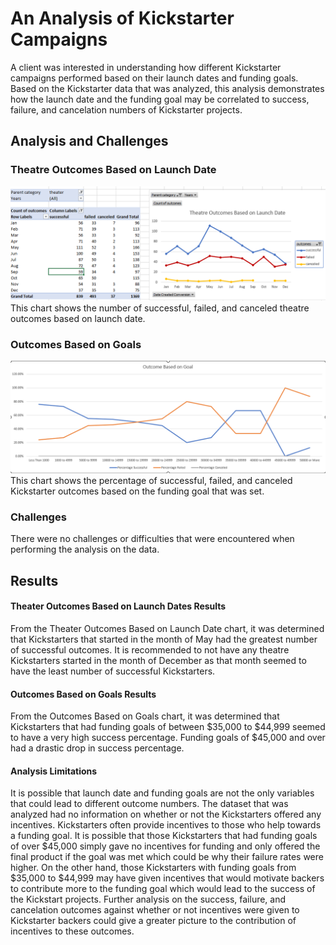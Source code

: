 # An Analysis of Kickstarter Campaigns
A client was interested in understanding how different Kickstarter campaigns performed based on their launch dates and funding goals. Based on the Kickstarter data that was analyzed, this analysis demonstrates how the launch date and the funding goal may be correlated to success, failure, and cancelation numbers of Kickstarter projects. 
## Analysis and Challenges

### Theatre Outcomes Based on Launch Date 
![Theater_Outcomes_vs_Launch.png](https://github.com/tommy-chin/kickstarter-analysis/blob/main/Theater_Outcomes_vs_Launch.png)
This chart shows the number of successful, failed, and canceled theatre outcomes based on launch date. 
### Outcomes Based on Goals 
![Outcomes_vs_Goals.png](https://github.com/tommy-chin/kickstarter-analysis/blob/main/Outcomes_vs_Goals.png)
This chart shows the percentage of successful, failed, and canceled Kickstarter outcomes based on the funding goal that was set. 
### Challenges
There were no challenges or difficulties that were encountered when performing the analysis on the data. 
 
## Results 
#### Theater Outcomes Based on Launch Dates Results
From the Theater Outcomes Based on Launch Date chart, it was determined that Kickstarters that started in the month of May had the greatest number of successful outcomes. It is recommended to not have any theatre Kickstarters started in the month of December as that month seemed to have the least number of successful Kickstarters. 
#### Outcomes Based on Goals Results
From the Outcomes Based on Goals chart, it was determined that Kickstarters that had funding goals of between $35,000 to $44,999 seemed to have a very high success percentage. Funding goals of $45,000 and over had a drastic drop in success percentage. 
#### Analysis Limitations
It is possible that launch date and funding goals are not the only variables that could lead to different outcome numbers. The dataset that was analyzed had no information on whether or not the Kickstarters offered any incentives. Kickstarters often provide incentives to those who help towards a funding goal. It is possible that those Kickstarters that had funding goals of over $45,000 simply gave no incentives for funding and only offered the final product if the goal was met which could be why their failure rates were higher. On the other hand, those Kickstarters with funding goals from $35,000 to $44,999 may have given incentives that would motivate backers to contribute more to the funding goal which would lead to the success of the Kickstart projects. Further analysis on the success, failure, and cancelation outcomes against whether or not incentives were given to Kickstarter backers could give a greater picture to the contribution of incentives to these outcomes.
